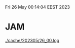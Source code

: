 Fri 26 May 00:14:04 EEST 2023
# JAM
<a href='./cache/202305/26_00.log'>./cache/202305/26_00.log</a>
